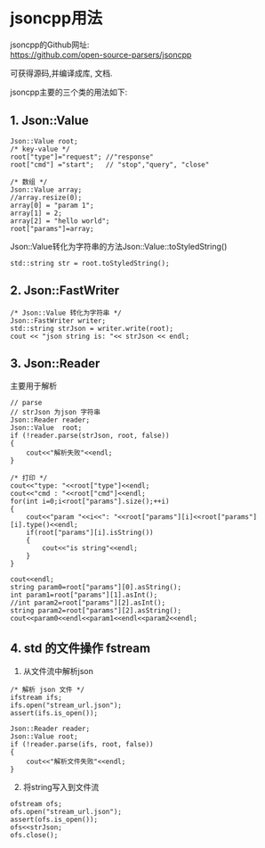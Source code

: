 # jsoncpp用法
jsoncpp的Github网址:  
https://github.com/open-source-parsers/jsoncpp

可获得源码,并编译成库, 文档.

jsoncpp主要的三个类的用法如下:

## 1. Json::Value

```
Json::Value root;
/* key-value */
root["type"]="request"; //"response"
root["cmd"] ="start";   // "stop","query", "close"

/* 数组 */
Json::Value array;
//array.resize(0);
array[0] = "param 1";
array[1] = 2;
array[2] = "hello world";
root["params"]=array;
```

Json::Value转化为字符串的方法Json::Value::toStyledString()
```
std::string str = root.toStyledString();
```
## 2. Json::FastWriter
```
/* Json::Value 转化为字符串 */
Json::FastWriter writer;
std::string strJson = writer.write(root);
cout << "json string is: "<< strJson << endl;
```
## 3. Json::Reader
主要用于解析
```
// parse
// strJson 为json 字符串
Json::Reader reader;
Json::Value  root;
if (!reader.parse(strJson, root, false))
{
    cout<<"解析失败"<<endl;
}

/* 打印 */
cout<<"type: "<<root["type"]<<endl;
cout<<"cmd : "<<root["cmd"]<<endl;
for(int i=0;i<root["params"].size();++i)
{
    cout<<"param "<<i<<": "<<root["params"][i]<<root["params"][i].type()<<endl;
    if(root["params"][i].isString())
    {
        cout<<"is string"<<endl;
    }
}

cout<<endl;
string param0=root["params"][0].asString();
int param1=root["params"][1].asInt();
//int param2=root["params"][2].asInt();
string param2=root["params"][2].asString();
cout<<param0<<endl<<param1<<endl<<param2<<endl;
```

## 4. std 的文件操作 fstream
1. 从文件流中解析json

```
/* 解析 json 文件 */
ifstream ifs;
ifs.open("stream_url.json");
assert(ifs.is_open());

Json::Reader reader;
Json::Value root;
if (!reader.parse(ifs, root, false))
{
    cout<<"解析文件失败"<<endl;
}
```

2. 将string写入到文件流

```
ofstream ofs;
ofs.open("stream_url.json");
assert(ofs.is_open());
ofs<<strJson;
ofs.close();
```
